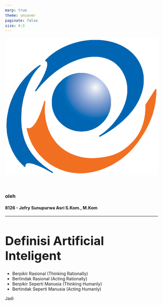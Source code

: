```yaml
---
marp: true
theme: uncover
paginate: false
size: 4:3
---
```

<style>
    :root {
        --color-background: #101010;
        --color-foreground: #FFFFFF;
        font-family: MesloLGS NF;
        font-size : 20px;
    }
    h1 {
        font-size : 40px;
    }

    header {
        top: 30px;
    }

    footer {
        bottom: 30px;
    }
    
</style>
![bg contain opacity blur](ueu.png)
# 
### oleh
#### 8126 - Jefry Sunupurwa Asri S.Kom., M.Kom

---
# Definisi Artificial Inteligent
- Berpikir Rasional (Thinking Rationally)
- Bertindak Rasional (Acting Rationally)
- Berpikir Seperti Manusia (Thinking Humanly)
- Bertindak Seperti Manusia (Acting Humanly)

Jadi 
